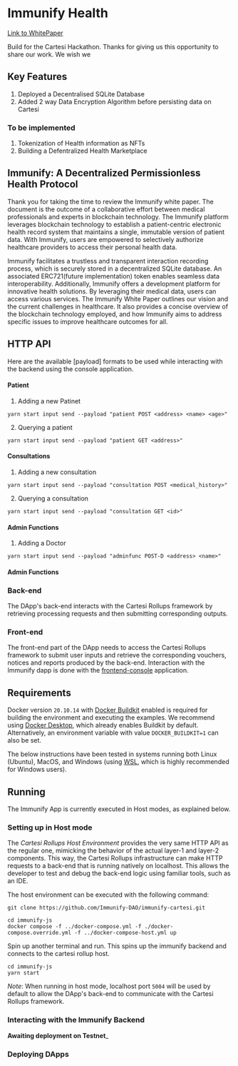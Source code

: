 <!-- markdownlint-disable MD013 -->

# Immunify Health

[Link to WhitePaper](https://drive.google.com/file/d/1OvKDHFv9M518PRhFEM9xFrmwv2oO5wTX/view?usp=share_link)

Build for the Cartesi Hackathon.
Thanks for giving us this opportunity to share our work. We wish we 

## Key Features
1. Deployed a Decentralised SQLite Database
2. Added 2 way Data Encryption Algorithm before persisting data on Cartesi

### To be implemented
1. Tokenization of Health information as NFTs
2. Building a Defentralized Health Marketplace

## Immunify: A Decentralized Permissionless Health Protocol

Thank you for taking the time to review the Immunify white paper. The document is the outcome of a collaborative effort between medical professionals and experts in blockchain technology. The Immunify platform leverages blockchain technology to establish a patient-centric electronic health record system that maintains a single, immutable version of patient data. With Immunify, users are empowered to selectively authorize healthcare providers to access their personal health data.

Immunify facilitates a trustless and transparent interaction recording process, which is securely stored in a decentralized SQLite database. An associated ERC721(future implementation) token enables seamless data interoperability. Additionally, Immunify offers a development platform for innovative health solutions. By leveraging their medical data, users can access various services. The Immunify White Paper outlines our vision and the current challenges in healthcare. It also provides a concise overview of the blockchain technology employed, and how Immunify aims to address specific issues to improve healthcare outcomes for all.


## HTTP API

Here are the available [payload] formats to be used while interacting with the backend using the console application.

#### Patient 

1. Adding a new Patinet 

```shell
yarn start input send --payload "patient POST <address> <name> <age>"
```

2. Querying a patient

```shell
yarn start input send --payload "patient GET <address>"
```

#### Consultations
1. Adding a new consultation

```shell
yarn start input send --payload "consultation POST <medical_history>"
```

2. Querying a consultation

```shell
yarn start input send --payload "consultation GET <id>"
```

#### Admin Functions
1. Adding a Doctor

```shell
yarn start input send --payload "adminfunc POST-D <address> <name>"
```

#### Admin Functions

### Back-end

The DApp's back-end interacts with the Cartesi Rollups framework by retrieving processing requests and then submitting corresponding outputs.

### Front-end

The front-end part of the DApp needs to access the Cartesi Rollups framework to submit user inputs and retrieve the corresponding vouchers, notices and reports produced by the back-end.
Interaction with the Immunify dapp is done with the [frontend-console](./frontend-console) application.

## Requirements

Docker version `20.10.14` with [Docker Buildkit](https://github.com/moby/buildkit) enabled is required for building the environment and executing the examples.
We recommend using [Docker Desktop](https://www.docker.com/products/docker-desktop/), which already enables Buildkit by default.
Alternatively, an environment variable with value `DOCKER_BUILDKIT=1` can also be set.

The below instructions have been tested in systems running both Linux (Ubuntu), MacOS, and Windows (using [WSL](https://docs.microsoft.com/en-us/windows/wsl/install), which is highly recommended for Windows users).

## Running

The Immunify App is currently executed in Host modes, as explained below.


### Setting up in Host mode

The _Cartesi Rollups Host Environment_ provides the very same HTTP API as the regular one, mimicking the behavior of the actual layer-1 and layer-2 components. This way, the Cartesi Rollups infrastructure can make HTTP requests to a back-end that is running natively on localhost. This allows the developer to test and debug the back-end logic using familiar tools, such as an IDE.

The host environment can be executed with the following command:

```shell
git clone https://github.com/Immunify-DAO/immunify-cartesi.git
```
```shell
cd immunify-js
docker compose -f ../docker-compose.yml -f ./docker-compose.override.yml -f ../docker-compose-host.yml up
```

Spin up another terminal and run. This spins up the immunify backend and connects to the cartesi rollup host.
```shell
cd immunify-js
yarn start
```

_Note_: When running in host mode, localhost port `5004` will be used by default to allow the DApp's back-end to communicate with the Cartesi Rollups framework.


### Interacting with the Immunify Backend

________Awaiting deployment on Testnet_________

### Deploying DApps


